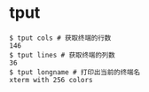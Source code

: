 # tput

```shell
$ tput cols # 获取终端的行数
146
$ tput lines # 获取终端的列数
36
$ tput longname # 打印出当前的终端名
xterm with 256 colors
```
